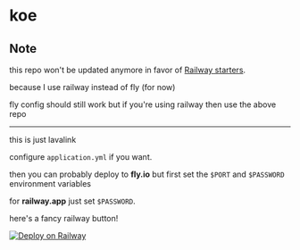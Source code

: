 # koe

## Note
this repo won't be updated anymore in favor of [Railway starters](https://github.com/railwayapp/starters).

because I use railway instead of fly (for now)

fly config should still work but if you're using railway then use the above repo

---

this is just lavalink

configure `application.yml` if you want.

then you can probably deploy to **fly.io** but first set the `$PORT` and `$PASSWORD` environment variables

for **railway.app** just set `$PASSWORD`.

here's a fancy railway button!

[![Deploy on Railway](https://railway.app/button.svg)](https://railway.app/new?template=https%3A%2F%2Fgithub.com%2Fkotx%2Fkoe&envs=PASSWORD&PASSWORDDesc=Password+for+Lavalink)
